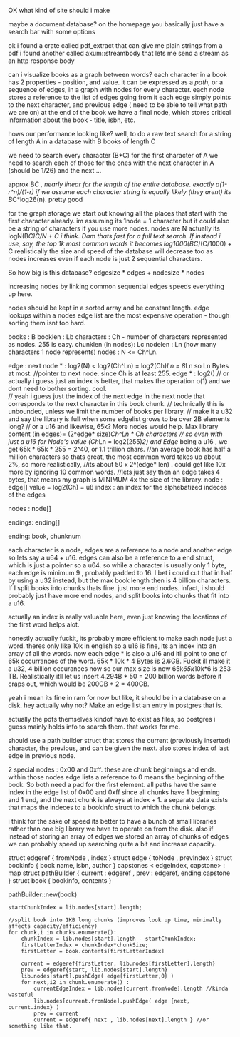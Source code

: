 OK what kind of site should i make

maybe a document database? 
on the homepage you basically just have a search bar with some options

ok i found a crate called pdf_extract that can give me plain strings from a pdf
i found another called axum::streambody that lets me send a stream as an http response body

can i visualize books as a graph between words? 
each character in a book has 2 properties - position, and value. 
it can be expressed as a *path*, or a sequence of edges, in a graph with nodes for every character.
each node stores a reference to the list of edges going from it 
each edge simply points to the next character, and previous edge ( need to be able to tell what path we are on)
at the end of the book we have a final node, which stores critical information about the book - title, isbn, etc. 

hows our performance looking like? 
well, to do a raw text search for a string of length A 
in a database with B books of length C

we need to search every character (B*C) for the first character of A 
we need to search each of those for the ones with the next character in A (should be 1/26)
and the next ... 

approx B*C , nearly linear for the length of the entire database. 
exactly a(1-r^n)/(1-r) if we assume each character string is equally likely (they arent) its B*C*log26(n). pretty good

for the graph storage we start out knowing all the places that start with the first character already. 
im assuming its 1node = 1 character but it could also be a string of characters if you use more nodes. nodes are N 
actually its logN(B*C)*C/N + C i think. Dam thats fast for a full text search. 
If instead i use, say, the top 1k most common words it becomes log1000(B*C)*(C/1000) + C 
realistically the size and speed of the database will decrease too as nodes increases even if each node is just 2 sequential characters. 

So how big is this database? 
edgesize * edges + nodesize * nodes

increasing nodes by linking common sequential edges speeds everything up here.

nodes should be kept in a sorted array and be constant length.
edge lookups within a nodes edge list are the most expensive operation - though sorting them isnt too hard. 

books : B
booklen : Lb
characters : Ch - number of characters represented as nodes. 255 is easy. 
chunklen (in nodes): Lc
nodelen : Ln (how many characters 1 node represents)
nodes : N  <=  Ch^Ln.



edge : 
next node * : log2(N) < log2(Ch^Ln) = log2(Ch)*Ln = 8*Ln so Ln Bytes at most. //pointer to next node. since Ch is at least 255. 
edge * : log2() // or actually i guess just an index is better, that makes the operation o(1) and we dont need to bother sorting. cool.  
                // yeah i guess just the index of the next edge in the next node that corresponds to the next character in this book chunk. 
                // technically this is unbounded, unless we limit the number of books per library. 
                // make it a u32 and say the library is full when some edgelist grows to be over 2B elements long?
                // or a u16 and likewise, 65k? More nodes would help. Max library content (in edges)= (2^edge* size)*Ch^Ln * Ch characters
                // so even with just a u16 for Node's value (Ch*Ln = log2(255)*2) and Edge* being a u16 , we get 65k * 65k * 255 = 2^40, or 1.1 trillion chars.
                //an average book has half a million characters so thats great, the most common word takes up about 2%, so more realistically,
                //its about 50 x 2^(edge* len) . could get like 10x more by ignoring 10 common words. 
                //lets just say then an edge takes 4 bytes, that means my graph is MINIMUM 4x the size of the library. 
node : 
edge[] 
value = log2(Ch) = u8
index : an index for the alphebatized indeces of the edges

nodes : 
node[]

endings:
ending[]

ending:
book,
chunknum

each character is a node, edges are a reference to a node and another edge so lets say a u64 + u16.
edges can also be a reference to a end struct, which is just a pointer so a u64. 
so while a character is usually only 1 byte, each edge is minimum 9 , probably padded to 16. I bet i could cut that in half
by using a u32 instead, but the max book length then is 4 billion characters. If I split books into chunks thats fine. just more end nodes. 
infact, i should probably just have more end nodes, and split books into chunks that fit into a u16. 


actually an index is really valuable here, even just knowing the locations of the first word helps alot.  

honestly actually fuckit, its probably more efficient to make each node just a word. theres only like 10k in english so a u16 is fine, its an index into an 
array of all the words. now each edge * is also a u16 and itll point to one of 65k occurrances of the word. 65k * 10k * 4 Bytes is 2.6GB. 
Fuckit ill make it a u32, 4 billion occurances now so our max size is now 65k*65k*10k*6 is 253 TB. Realistically itll let us insert 4.294B * 50 = 200 billion words before it craps out, which would be 200GB * 2 = 400GB.

yeah i mean its fine in ram for now but like, it should be in a database on a disk.
hey actually why not? Make an edge list an entry in postgres that is. 

actually the pdfs themselves kindof have to exist as files, so postgres i guess mainly holds info to search them. that works for me. 

should use a path builder struct that stores the current (previously inserted) character, the previous, and can be given the next.
also stores index of last edge in previous node. 

2 special nodes : 0x00 and 0xff. these are chunk beginnings and ends. 
within those nodes edge lists a reference to 0 means the beginning of the book. So both need a pad for the first element.
all paths have the same index in the edge list of 0x00 and 0xff since all chunks have 1 beginning and 1 end, and the next chunk 
is always at index + 1. a separate data exists that maps the indeces to a bookinfo struct to which the chunk belongs. 

i think for the sake of speed its better to have a bunch of small libraries rather than one big library we have to operate on from the disk. 
also if instead of storing an array of edges we stored an array of chunks of edges we can probably speed up searching quite a bit and increase
capacity. 

struct edgeref { fromNode , index } 
struct edge { toNode , prevIndex }
struct bookinfo { book name, isbn, author }
capstones < edgeIndex, capstone> : map
struct pathBuilder { current : edgeref , prev : edgeref, ending:capstone }
struct book { bookinfo, contents }

pathBuilder::new(book)
    
    startChunkIndex = lib.nodes[start].length;

    //split book into 1KB long chunks (improves look up time, minimally affects capacity/efficiency)
    for chunk,i in chunks.enumerate():
        chunkIndex = lib.nodes[start].length - startChunkIndex;
        firstLetterIndex = chunkIndex*chunkSize;
        firstLetter = book.contents[firstLetterIndex]

        current = edgeref{firstLetter, lib.nodes[firstLetter].length}
        prev = edgeref{start, lib.nodes[start].length}
        lib.nodes[start].pushEdge( edge{firstLetter,0} )
        for next,i2 in chunk.enumerate() :
            currentEdgeIndex = lib.nodes[current.fromNode].length //kinda wasteful
            lib.nodes[current.fromNode].pushEdge( edge {next, current.index} )
            prev = current
            current = edgeref{ next , lib.nodes[next].length } //or something like that.
